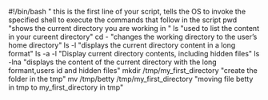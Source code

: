 #!/bin/bash " this is the first line of your script, tells the OS to invoke the specified shell to execute the commands that follow in the script
pwd "shows the current directory you are working in "
ls  "used to list the content in your cureent directory"
cd -  "changes the working directory to the user’s home directory"
ls -l "displays the current directory content in a long format"
ls -a -l  "Display current directory contents, including hidden files"
ls -lna "displays the content of the current directory with the long formant,users id and hidden files"
mkdir /tmp/my_first_directory "create the folder in the tmp"
mv /tmp/betty /tmp/my_first_directory "moving file betty in tmp to my_first_directory in tmp"
